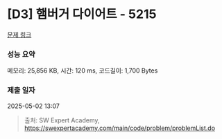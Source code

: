 # [D3] 햄버거 다이어트 - 5215 

[문제 링크](https://swexpertacademy.com/main/code/problem/problemDetail.do?contestProbId=AWT-lPB6dHUDFAVT) 

### 성능 요약

메모리: 25,856 KB, 시간: 120 ms, 코드길이: 1,700 Bytes

### 제출 일자

2025-05-02 13:07



> 출처: SW Expert Academy, https://swexpertacademy.com/main/code/problem/problemList.do